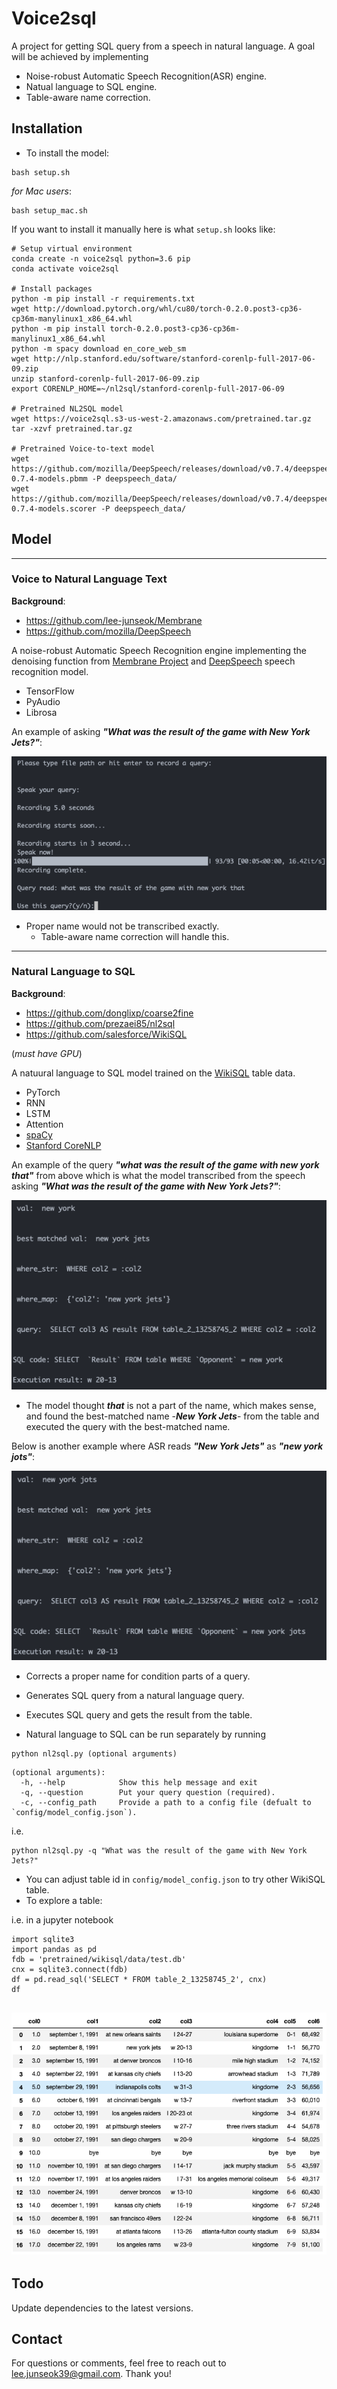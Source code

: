 # Voice2sql

A project for getting SQL query from a speech in natural language. A goal will be achieved by implementing
* Noise-robust Automatic Speech Recognition(ASR) engine.
* Natual language to SQL engine.
* Table-aware name correction.

## Installation
* To install the model:
```
bash setup.sh
```
*for Mac users*:
```
bash setup_mac.sh
```
If you want to install it manually here is what `setup.sh` looks like:
```
# Setup virtual environment
conda create -n voice2sql python=3.6 pip
conda activate voice2sql

# Install packages
python -m pip install -r requirements.txt
wget http://download.pytorch.org/whl/cu80/torch-0.2.0.post3-cp36-cp36m-manylinux1_x86_64.whl
python -m pip install torch-0.2.0.post3-cp36-cp36m-manylinux1_x86_64.whl
python -m spacy download en_core_web_sm
wget http://nlp.stanford.edu/software/stanford-corenlp-full-2017-06-09.zip
unzip stanford-corenlp-full-2017-06-09.zip
export CORENLP_HOME=~/nl2sql/stanford-corenlp-full-2017-06-09

# Pretrained NL2SQL model
wget https://voice2sql.s3-us-west-2.amazonaws.com/pretrained.tar.gz
tar -xzvf pretrained.tar.gz

# Pretrained Voice-to-text model
wget https://github.com/mozilla/DeepSpeech/releases/download/v0.7.4/deepspeech-0.7.4-models.pbmm -P deepspeech_data/
wget https://github.com/mozilla/DeepSpeech/releases/download/v0.7.4/deepspeech-0.7.4-models.scorer -P deepspeech_data/

```

## Model
-----------------------------
### Voice to Natural Language Text
**Background**:
- https://github.com/lee-junseok/Membrane
- https://github.com/mozilla/DeepSpeech

A noise-robust Automatic Speech Recognition engine implementing the denoising function from [Membrane Project](https://github.com/lee-junseok/Membrane) and [DeepSpeech](https://github.com/mozilla/DeepSpeech) speech recognition model.

- TensorFlow
- PyAudio
- Librosa


An example of asking ***"What was the result of the game with New York Jets?"***:

![ASR Screen Shot](static/ASR_screen_shot.png)

- Proper name would not be transcribed exactly.
    - Table-aware name correction will handle this.
-------------------------------------
### Natural Language to SQL
**Background**:
- https://github.com/donglixp/coarse2fine
- https://github.com/prezaei85/nl2sql
- https://github.com/salesforce/WikiSQL

(*must have GPU*)

A natuural language to SQL model trained on the [WikiSQL](https://github.com/salesforce/WikiSQL) table data.
- PyTorch
- RNN
- LSTM
- Attention
- [spaCy](https://spacy.io/)
- [Stanford CoreNLP](https://stanfordnlp.github.io/CoreNLP/)


An example of the query ***"what was the result of the game with new york that"*** from above which is what the model transcribed from the speech asking ***"What was the result of the game with New York Jets?"***:

![NL2SQL Screen Shot](static/nl2sql_screen_shot.png)

- The model thought ***that*** is not a part of the name, which makes sense, and found the best-matched name -***New York Jets***- from the table and executed the query with the best-matched name.

Below is another example where ASR reads ***"New York Jets"*** as ***"new york jots"***:

![NL2SQL Screen Shot](static/nl2sql_screen_shot2.png)

- Corrects a proper name for condition parts of a query.
- Generates SQL query from a natural language query.
- Executes SQL query and gets the result from the table.

- Natural language to SQL can be run separately by running
```
python nl2sql.py (optional arguments)
```
```
(optional arguments):
  -h, --help            Show this help message and exit
  -q, --question        Put your query question (required).
  -c, --config_path     Provide a path to a config file (defualt to `config/model_config.json`).
```
i.e.
```
python nl2sql.py -q "What was the result of the game with New York Jets?"
```
- You can adjust table id in `config/model_config.json` to try other WikiSQL table.
- To explore a table:

i.e. in a jupyter notebook
```
import sqlite3
import pandas as pd
fdb = 'pretrained/wikisql/data/test.db'
cnx = sqlite3.connect(fdb)
df = pd.read_sql('SELECT * FROM table_2_13258745_2', cnx)
df
```
![WikiSQL table](static/WikiSQL_table.png)
------------------------------
## Todo
Update dependencies to the latest versions.

## Contact
For questions or comments, feel free to reach out to lee.junseok39@gmail.com. Thank you!


